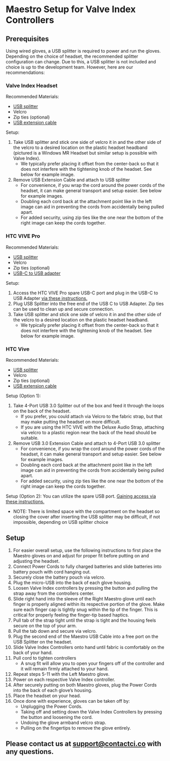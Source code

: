 # Maestro Setup for Valve Index Controllers

## Prerequisites
Using wired gloves, a USB splitter is required to power and run the gloves. Depending on the choice of headset, the recommended splitter configuration can change. Due to this, a USB splitter is not included and choice is up to the development team. However, here are our recommendations:

### Valve Index Headset
Recommended Materials:
* [USB splitter](https://www.microcenter.com/product/462631/usb-31-gen-1-(type-a)-4-port-hub)
* Velcro
* Zip ties (optional)
* [USB extension cable](https://www.amazon.com/AmazonBasics-Extension-Cable-Male-Female/dp/B00NH12O5I/ref=sr_1_4?keywords=usb+3.0+extension+cable&qid=1565719800&s=gateway&sr=8-4)

Setup:
1. Take USB splitter and stick one side of velcro it in and the other side of the velcro to a desired location on the plastic headset headband (pictured is a Windows MR Headset but similar setup is possible with Valve Index).
    * We typically prefer placing it offset from the center-back so that it does not interfere with the tightening knob of the headset. See below for example image.
2. Remove USB Extension Cable and attach to USB splitter
    * For convenience, if you wrap the cord around the power cords of the headset, it can make general transport and setup easier. See below for example images.
    * Doubling each cord back at the attachment point like in the left image can aid in preventing the cords from accidentally being pulled apart.
    * For added security, using zip ties like the one near the bottom of the right image can keep the cords together.

### HTC VIVE Pro
Recommended Materials:
* [USB splitter](https://www.microcenter.com/product/462631/usb-31-gen-1-(type-a)-4-port-hub)
* Velcro
* Zip ties (optional)
* [USB-C to USB adapter](https://www.amazon.com/dp/B00UUBQ0U8?ref=nb_sb_ss_w_ab-sx-bia_k4_1_6&crid=35H2F3QGW4SUA&sprefix=usb%20c)

Setup:
1. Access the HTC VIVE Pro spare USB-C port and plug in the USB-C to USB Adapter [via these instructions.](https://www.vive.com/us/support/vive-pro-hmd/category_howto/connecting-a-usb-device.html)
2. Plug USB Splitter into the free end of the USB C to USB Adapter. Zip ties can be used to clean up and secure connection.
3. Take USB splitter and stick one side of velcro it in and the other side of the velcro to a desired location on the plastic headset headband. 	
    * We typically prefer placing it offset from the center-back so that it does not interfere with the tightening knob of the headset. See below for example image. 

### HTC Vive
Recommended Materials:
* [USB splitter](https://www.microcenter.com/product/462631/usb-31-gen-1-(type-a)-4-port-hub)
* Velcro
* Zip ties (optional)
* [USB extension cable](https://www.amazon.com/AmazonBasics-Extension-Cable-Male-Female/dp/B00NH12O5I/ref=sr_1_4?keywords=usb+3.0+extension+cable&qid=1565719800&s=gateway&sr=8-4)

Setup (Option 1):
1. Take 4-Port USB 3.0 Splitter out of the box and feed it through the loops on the back of the headset.
    * If you prefer, you could attach via Velcro to the fabric strap, but that may make putting the headset on more difficult.
    * If you are using the HTC VIVE with the Deluxe Audio Strap, attaching via velcro to a plastic region near the back of the head should be suitable.
2. Remove USB 3.0 Extension Cable and attach to 4-Port USB 3.0 splitter
    * For convenience, if you wrap the cord around the power cords of the headset, it can make general transport and setup easier. See below for example images.
    * Doubling each cord back at the attachment point like in the left image can aid in preventing the cords from accidentally being pulled apart.
    * For added security, using zip ties like the one near the bottom of the right image can keep the cords together.
    
Setup (Option 2):
You can utilize the spare USB port. [Gaining access via these instructions.](https://www.vive.com/us/support/vive/category_howto/connecting-a-usb-device.html)
* NOTE: There is limited space with the compartment on the headset so closing the cover after inserting the USB splitter may be difficult, if not impossible, depending on USB splitter choice

## Setup
1. For easier overall setup, use the following instructions to first place the Maestro gloves on and adjust for proper fit before putting on and adjusting the headset.
2. Connect Power Cords to fully charged batteries and slide batteries into battery pouch with cord hanging out.
3. Securely close the battery pouch via velcro.
4. Plug the micro-USB into the back of each glove housing.
5. Loosen Valve Index controllers by pressing the button and pulling the strap away from the controllers center.
6. Slide right hand into the sleeve of the Right Maestro glove until each finger is properly aligned within its respective portion of the glove. Make sure each finger cap is tightly snug within the tip of the finger. This is critical for properly feeling the finger-tip based haptics.
7. Pull tab of the strap tight until the strap is tight and the housing feels secure on the top of your arm. 
8. Pull the tab down and secure via velcro.
9. Plug the second end of the Maestro USB Cable into a free port on the USB Splitter on the headset.
10. Slide Valve Index Controllers onto hand until fabric is comfortably on the back of your hand.
11. Pull cord to tighten controllers
    * A snug fit will allow you to open your fingers off of the controller and it will remain firmly attached to your hand.
12. Repeat steps 5-11 with the Left Maestro glove.
13. Power on each respective Valve Index controller. 
14. After securely putting on both Maestro gloves, plug the Power Cords into the back of each glove’s housing.
15. Place the headset on your head.
16. Once done with experience, gloves can be taken off by:
    * Unplugging the Power Cords.
    * Taking off and setting down the Valve Index Controllers by pressing the button and loosening the cord.
    * Undoing the glove armband velcro strap. 
    * Pulling on the fingertips to remove the glove entirely.  

## Please contact us at <support@contactci.co> with any questions.
